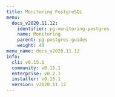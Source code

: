 ```yaml
---
title: Monitoring PostgreSQL
menu:
  docs_v2020.11.12:
    identifier: pg-monitoring-postgres
    name: Monitoring
    parent: pg-postgres-guides
    weight: 40
menu_name: docs_v2020.11.12
info:
  cli: v0.15.1
  community: v0.15.1
  enterprise: v0.2.1
  installer: v0.15.1
  version: v2020.11.12
---
```


